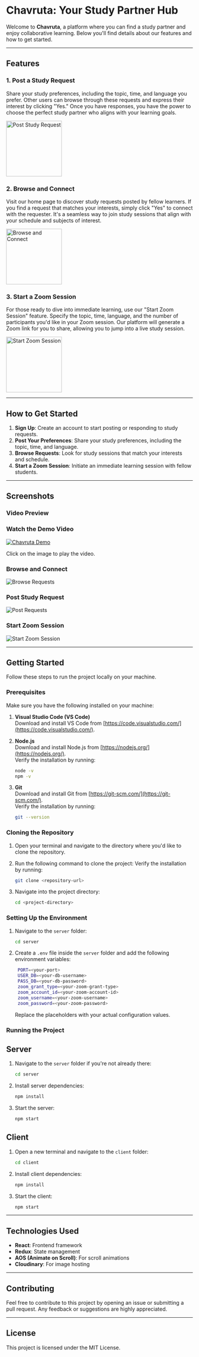 <!-- ![alt text](image.png)
 -->




# Chavruta: Your Study Partner Hub

Welcome to **Chavruta**, a platform where you can find a study partner and enjoy collaborative learning. Below you'll find details about our features and how to get started.

---

## Features

### 1. **Post a Study Request**
Share your study preferences, including the topic, time, and language you prefer. Other users can browse through these requests and express their interest by clicking "Yes." Once you have responses, you have the power to choose the perfect study partner who aligns with your learning goals.

<img src="https://res.cloudinary.com/dmxzrb6dq/image/upload/v1705512798/211601_upload_icon_wvexkn.png" alt="Post Study Request" width="150"/>


### 2. **Browse and Connect**
Visit our home page to discover study requests posted by fellow learners. If you find a request that matches your interests, simply click "Yes" to connect with the requester. It's a seamless way to join study sessions that align with your schedule and subjects of interest.

<img src="https://res.cloudinary.com/dmxzrb6dq/image/upload/v1705512647/4280504_account_group_outlined_family_people_icon_1_zd6alc.png" alt="Browse and Connect" width="150"/>



### 3. **Start a Zoom Session**
For those ready to dive into immediate learning, use our "Start Zoom Session" feature. Specify the topic, time, language, and the number of participants you'd like in your Zoom session. Our platform will generate a Zoom link for you to share, allowing you to jump into a live study session.

<img src="https://res.cloudinary.com/dmxzrb6dq/image/upload/v1705511890/8197855_zoom_social_network_communication_network_conversation_icon_cmr7ad.png" alt="Start Zoom Session" width="150"/>


---

## How to Get Started

1. **Sign Up**: Create an account to start posting or responding to study requests.
2. **Post Your Preferences**: Share your study preferences, including the topic, time, and language.
3. **Browse Requests**: Look for study sessions that match your interests and schedule.
4. **Start a Zoom Session**: Initiate an immediate learning session with fellow students.

---

## Screenshots

### Video Preview
### Watch the Demo Video

[![Chavruta Demo](https://img.youtube.com/vi/f0ZD-e0e4Lc/0.jpg)](https://youtu.be/f0ZD-e0e4Lc)

Click on the image to play the video.


### Browse and Connect
![Browse Requests](https://res.cloudinary.com/dmxzrb6dq/image/upload/v1705514565/%D7%AA%D7%9E%D7%95%D7%A0%D7%94_%D7%A9%D7%9C_WhatsApp_2024-01-17_%D7%91%D7%A9%D7%A2%D7%94_20.02.08_48451142_ypnbqq.jpg)

### Post Study Request
![Post Requests](https://res.cloudinary.com/dmxzrb6dq/image/upload/v1705514564/%D7%AA%D7%9E%D7%95%D7%A0%D7%94_%D7%A9%D7%9C_WhatsApp_2024-01-17_%D7%91%D7%A9%D7%A2%D7%94_20.02.05_c1b7c830_wrzyob.jpg)

### Start Zoom Session
![Start Zoom Session](https://res.cloudinary.com/dmxzrb6dq/image/upload/v1705514722/%D7%AA%D7%9E%D7%95%D7%A0%D7%94_%D7%A9%D7%9C_WhatsApp_2024-01-17_%D7%91%D7%A9%D7%A2%D7%94_20.04.48_a964f040_xrqvhm.jpg)


---

## Getting Started

Follow these steps to run the project locally on your machine.

### Prerequisites

Make sure you have the following installed on your machine:

1. **Visual Studio Code (VS Code)**  
   Download and install VS Code from [https://code.visualstudio.com/](https://code.visualstudio.com/).

2. **Node.js**  
   Download and install Node.js from [https://nodejs.org/](https://nodejs.org/).  
   Verify the installation by running:
   ```bash
   node -v
   npm -v
   ```

3. **Git**  
   Download and install Git from [https://git-scm.com/](https://git-scm.com/).  
   Verify the installation by running:
   ```bash
   git --version
   ```


### Cloning the Repository

1. Open your terminal and navigate to the directory where you'd like to clone the repository.

2. Run the following command to clone the project:
   Verify the installation by running:
   ```bash
   git clone <repository-url>
   ```

3. Navigate into the project directory:
   ```bash
   cd <project-directory>
   ```


### Setting Up the Environment

1. Navigate to the `server` folder:
    ```bash
   cd server
   ```

2. Create a `.env` file inside the `server` folder and add the following environment variables:
   ```bash
    PORT=<your-port>
    USER_DB=<your-db-username>
    PASS_DB=<your-db-password>
    zoom_grant_type=<your-zoom-grant-type>
    zoom_account_id=<your-zoom-account-id>
    zoom_username=<your-zoom-username>
    zoom_password=<your-zoom-password>
   ```
   Replace the placeholders with your actual configuration values.


### Running the Project
## Server

1. Navigate to the `server` folder if you're not already there:
    ```bash
    cd server
    ```

2. Install server dependencies:
    ```bash
    npm install
    ```

3. Start the server:
    ```bash
    npm start
    ```

## Client

1. Open a new terminal and navigate to the `client` folder:
    ```bash
    cd client
    ```

2. Install client dependencies:
    ```bash
    npm install
    ```

3. Start the client:
    ```bash
    npm start
    ```



---

## Technologies Used

- **React**: Frontend framework
- **Redux**: State management
- **AOS (Animate on Scroll)**: For scroll animations
- **Cloudinary**: For image hosting

---

## Contributing

Feel free to contribute to this project by opening an issue or submitting a pull request. Any feedback or suggestions are highly appreciated.

---

## License

This project is licensed under the MIT License.
